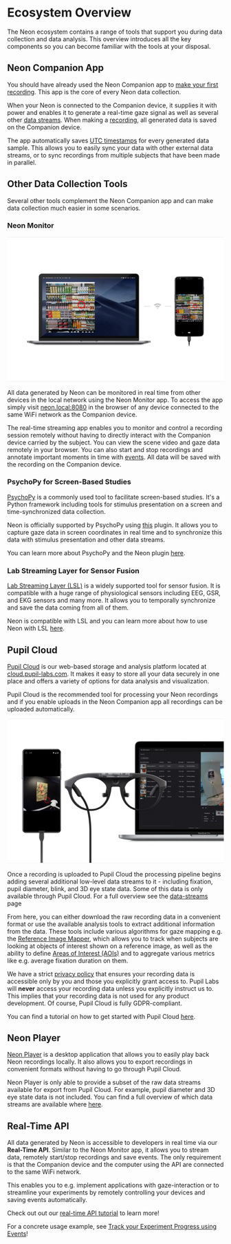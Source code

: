 # Ecosystem Overview

The Neon ecosystem contains a range of tools that support you during data collection and data analysis. This overview introduces all the key components so you can become familiar with the tools at your disposal.

## Neon Companion App

You should have already used the Neon Companion app to [make your first recording](/data-collection/first-recording/). This app is the core of every Neon data collection.

When your Neon is connected to the Companion device, it supplies it with power and enables it to generate a real-time gaze signal as well as several other [data streams](/data-collection/data-streams/). When making a [recording](/data-collection/recordings/), all generated data is saved on the Companion device.

The app automatically saves [UTC timestamps](https://en.wikipedia.org/wiki/Coordinated_Universal_Time) for every generated data sample. This allows you to easily sync your data with other external data streams, or to sync recordings from multiple subjects that have been made in parallel.

## Other Data Collection Tools

Several other tools complement the Neon Companion app and can make data collection much easier in some scenarios.

### Neon Monitor

![Neon Monitor](./pi-monitor-app.jpg)

All data generated by Neon can be monitored in real time from other devices in the local network using the Neon Monitor app. To access the app simply visit [neon.local:8080](http://neon.local:8080) in the browser of any device connected to the same WiFi network as the Companion device.

The real-time streaming app enables you to monitor and control a recording session remotely without having to directly interact with the Companion device carried by the subject. You can view the scene video and gaze data remotely in your browser. You can also start and stop recordings and annotate important moments in time with [events](/data-collection/events/). All data will be saved with the recording on the Companion device.

### PsychoPy for Screen-Based Studies

[PsychoPy](https://www.psychopy.org/) is a commonly used tool to facilitate screen-based studies. It's a Python framework including tools for stimulus presentation on a screen and time-synchronized data collection.

Neon is officially supported by PsychoPy using [this](https://www.psychopy.org/api//iohub/device/eyetracker_interface/PupilLabs_Neon_Implementation_Notes.html) plugin. It allows you to capture gaze data in screen coordinates in real time and to synchronize this data with stimulus presentation and other data streams.

You can learn more about PsychoPy and the Neon plugin [here](/data-collection/psychopy/).

### Lab Streaming Layer for Sensor Fusion

[Lab Streaming Layer (LSL)](https://labstreaminglayer.org/) is a widely supported tool for sensor fusion. It is compatible with a huge range of physiological sensors including EEG, GSR, and EKG sensors and many more. It allows you to temporally synchronize and save the data coming from all of them.

Neon is compatible with LSL and you can learn more about how to use Neon with LSL [here](/data-collection/lab-streaming-layer/).

## Pupil Cloud

[Pupil Cloud](/pupil-cloud/) is our web-based storage and analysis platform located at [cloud.pupil-labs.com](https://cloud.pupil-labs.com/). It makes it easy to store all your data securely in one place and offers a variety of options for data analysis and visualization.

Pupil Cloud is the recommended tool for processing your Neon recordings and if you enable uploads in the Neon Companion app all recordings can be uploaded automatically.

![Pupil Cloud](./pupil_cloud.webp)

Once a recording is uploaded to Pupil Cloud the processing pipeline begins adding several additional low-level data streams to it - including fixation, pupil diameter, blink, and 3D eye state data. Some of this data is only available through Pupil Cloud. For a full overview see the [data-streams](/data-collection/data-streams/) page

From here, you can either download the raw recording data in a convenient format or use the available analysis tools to extract additional information from the data. These tools include various algorithms for gaze mapping e.g. the [Reference Image Mapper](/pupil-cloud/enrichments/reference-image-mapper/), which allows you to track when subjects are looking at objects of interest shown on a reference image, as well as the ability to define [Areas of Interest (AOIs)](/pupil-cloud/visualizations/areas-of-interest/) and to aggregate various metrics like e.g. average fixation duration on them.

We have a strict [privacy policy](https://pupil-labs.com/legal/) that ensures your recording data is accessible only by you and those you explicitly grant access to. Pupil Labs will **never** access your recording data unless you explicitly instruct us to. This implies that your recording data is not used for any product development. Of course, Pupil Cloud is fully GDPR-compliant.

You can find a tutorial on how to get started with Pupil Cloud [here](/pupil-cloud/tutorials/).

## Neon Player

[Neon Player](/neon-player/) is a desktop application that allows you to easily play back Neon recordings locally. It also allows you to export recordings in convenient formats without having to go through Pupil Cloud.

Neon Player is only able to provide a subset of the raw data streams available for export from Pupil Cloud. For example, pupil diameter and 3D eye state data is not included. You can find a full overview of which data streams are available where [here](/data-collection/data-streams/).

## Real-Time API

All data generated by Neon is accessible to developers in real time via our **Real-Time API**. Similar to the Neon Monitor app, it allows you to stream data, remotely start/stop recordings and save events. The only requirement is that the Companion device and the computer using the API are connected to the same WiFi network.

This enables you to e.g. implement applications with gaze-interaction or to streamline your experiments by remotely controlling your devices and saving events automatically.

Check out out our [real-time API tutorial](/real-time-api/tutorials/) to learn more!

For a concrete usage example, see [Track your Experiment Progress using Events](/real-time-api/track-your-experiment-progress-using-events/)!
